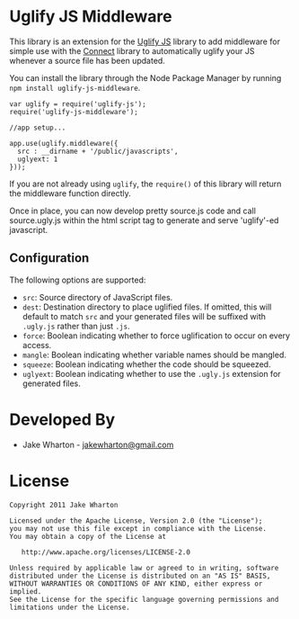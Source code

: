 Uglify JS Middleware
====================

This library is an extension for the [Uglify JS][1] library to add middleware
for simple use with the [Connect][2] library to automatically uglify your JS
whenever a source file has been updated.

You can install the library through the Node Package Manager by running
`npm install uglify-js-middleware`.

    var uglify = require('uglify-js');
    require('uglify-js-middleware');
    
    //app setup...
    
    app.use(uglify.middleware({
      src : __dirname + '/public/javascripts',
      uglyext: 1
    }));

If you are not already using `uglify`, the `require()` of this library will
return the middleware function directly.

Once in place, you can now develop pretty source.js code and call source.ugly.js within the html script tag to generate and serve 'uglify'-ed javascript.

Configuration
-------------

The following options are supported:

 * `src`: Source directory of JavaScript files.
 * `dest`: Destination directory to place uglified files. If omitted, this will
   default to match `src` and your generated files will be suffixed with
   `.ugly.js` rather than just `.js`.
 * `force`: Boolean indicating whether to force uglification to occur on every
   access.
 * `mangle`: Boolean indicating whether variable names should be mangled.
 * `squeeze`: Boolean indicating whether the code should be squeezed.
 * `uglyext`: Boolean indicating whether to use the `.ugly.js` extension for
   generated files.



Developed By
============

* Jake Wharton - <jakewharton@gmail.com>



License
=======

    Copyright 2011 Jake Wharton

    Licensed under the Apache License, Version 2.0 (the "License");
    you may not use this file except in compliance with the License.
    You may obtain a copy of the License at

       http://www.apache.org/licenses/LICENSE-2.0

    Unless required by applicable law or agreed to in writing, software
    distributed under the License is distributed on an "AS IS" BASIS,
    WITHOUT WARRANTIES OR CONDITIONS OF ANY KIND, either express or implied.
    See the License for the specific language governing permissions and
    limitations under the License.




 [1]: https://github.com/mishoo/UglifyJS
 [2]: http://senchalabs.github.com/connect/
